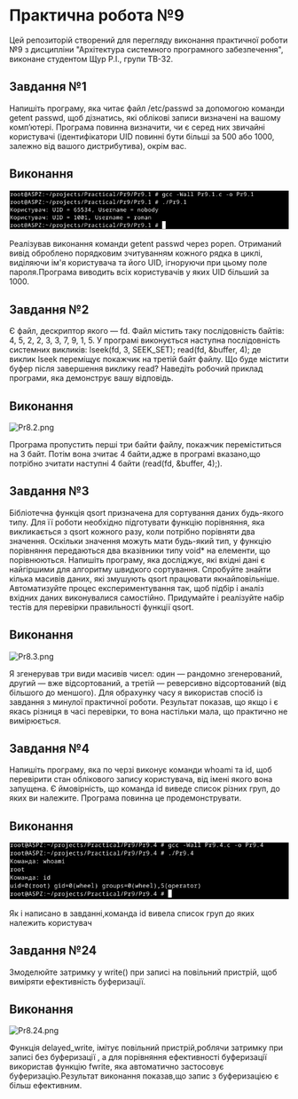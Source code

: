 # Практична робота №9
Цей репозиторій cтворений для перегляду виконання практичної роботи №9 з дисципліни "Архітектура системного програмного забезпечення", виконане студентом Щур Р.І., групи ТВ-32.

## Завдання №1
  Напишіть програму, яка читає файл /etc/passwd за допомогою команди getent passwd, щоб дізнатись, які облікові записи визначені на вашому комп’ютері.
 Програма повинна визначити, чи є серед них звичайні користувачі (ідентифікатори UID повинні бути більші за 500 або 1000, залежно від вашого дистрибутива), окрім вас.


## Виконання
![Pr9.1.png](Pr9.1.png)

Реалізував виконання команди getent passwd через popen. Отриманий вивід оброблено порядковим зчитуванням кожного рядка в циклі, виділяючи ім'я користувача та його UID, ігноруючи при цьому поле пароля.Програма виводить всіх користувачів у яких UID більший за 1000.

## Завдання №2
Є файл, дескриптор якого — fd. Файл містить таку послідовність байтів: 4, 5, 2, 2, 3, 3, 7, 9, 1, 5. У програмі виконується наступна послідовність системних викликів:
lseek(fd, 3, SEEK_SET);
read(fd, &buffer, 4);
де виклик lseek переміщує покажчик на третій байт файлу. Що буде містити буфер після завершення виклику read? Наведіть робочий приклад програми, яка демонструє вашу відповідь.


## Виконання
![Pr8.2.png](Pr8.2.png)

Програма пропустить перші три байти файлу, покажчик переміститься на 3 байт. Потім вона зчитає 4 байти,адже в програмі вказано,що потрібно зчитати наступні 4 байти (read(fd, &buffer, 4);).

## Завдання №3
Бібліотечна функція qsort призначена для сортування даних будь-якого типу. Для її роботи необхідно підготувати функцію порівняння, яка викликається з qsort кожного разу, коли потрібно порівняти два значення.
 Оскільки значення можуть мати будь-який тип, у функцію порівняння передаються два вказівники типу void* на елементи, що порівнюються.
Напишіть програму, яка досліджує, які вхідні дані є найгіршими для алгоритму швидкого сортування. Спробуйте знайти кілька масивів даних, які змушують qsort працювати якнайповільніше. Автоматизуйте процес експериментування так, щоб підбір і аналіз вхідних даних виконувалися самостійно.
Придумайте і реалізуйте набір тестів для перевірки правильності функції qsort.


## Виконання
![Pr8.3.png](Pr8.3.png)

Я згенерував три види масивів чисел: один — рандомно згенерований, другий — вже відсортований, а третій — реверсивно відсортований (від більшого до меншого). Для обрахунку часу я використав спосіб із завдання з минулої практичної роботи. Результат показав, що якщо і є якась різниця в часі перевірки, то вона настільки мала, що практично не вимірюється.


## Завдання №4
  Напишіть програму, яка по черзі виконує команди whoami та id, щоб перевірити стан облікового запису користувача, від імені якого вона запущена.
 Є ймовірність, що команда id виведе список різних груп, до яких ви належите. Програма повинна це продемонструвати.
## Виконання
![Pr9.4.png](Pr9.4.png)

Як і написано в завданні,команда id вивела список груп до яких належить користувач


## Завдання №24
Змоделюйте затримку у write() при записі на повільний пристрій, щоб виміряти ефективність буферизації.

## Виконання
![Pr8.24.png](Pr8.24.png)

Функція delayed_write, імітує повільний пристрій,роблячи затримку при записі без буферизації , а для порівняння ефективності буферизації використав функцію fwrite, яка автоматично застосовує буферизацію.Результат виконання показав,що запис з буферизацією є більш ефективним.
